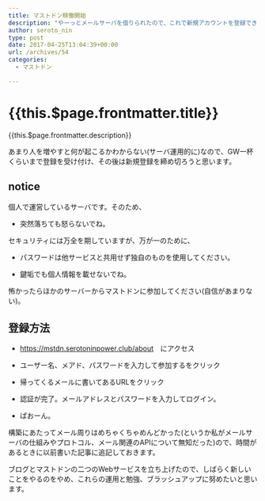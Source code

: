 ```yaml
---
title: マストドン稼働開始
description: "やーっとメールサーバを借りられたので、これで新規アカウントを登録できるようになりました。借りられてからも設定回りでごたついた。ぽれはがんばった。"
author: seroto_nin
type: post
date: 2017-04-25T13:04:39+00:00
url: /archives/54
categories:
  - マストドン

---
```

# {{this.$page.frontmatter.title}}

<CategoriesAndDate/>

{{this.$page.frontmatter.description}}

あまり人を増やすと何が起こるかわからない(サーバ運用的に)なので、GW一杯くらいまで登録を受け付け、その後は新規登録を締め切ろうと思います。

<!--more-->

## notice

個人で運営しているサーバです。そのため、

- 突然落ちても怒らないでね。

セキュリティには万全を期していますが、万が一のために、

- パスワードは他サービスと共用せず独自のものを使用してください。

- 鍵垢でも個人情報を載せないでね。

怖かったらほかのサーバーからマストドンに参加してください(自信があまりない)。

## 登録方法

- <https://mstdn.serotoninpower.club/about>　にアクセス

- ユーザー名、メアド、パスワードを入力して参加するをクリック

- 帰ってくるメールに書いてあるURLをクリック

- 認証が完了。メールアドレスとパスワードを入力してログイン。

- ぱおーん。

構築にあたってメール周りはめちゃくちゃめんどかった(というか私がメールサーバの仕組みやプロトコル、メール関連のAPIについて無知だった)ので、時間があるときに以前書いた記事に追記しておきます。

ブログとマストドンの二つのWebサービスを立ち上げたので、しばらく新しいことをやるのをやめ、これらの運用と勉強、ブラッシュアップに努めたいと思います。
